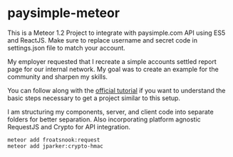 # paysimple-meteor

This is a Meteor 1.2 Project to integrate with paysimple.com API using ES5 and ReactJS.
Make sure to replace username and secret code in settings.json file to match your account.


My employer requested that I recreate a simple accounts settled report page for our internal network.
My goal was to create an example for the community and sharpen my skills.

You can follow along with the [official tutorial](https://www.meteor.com/tutorials/react/creating-an-app) if you want to understand the basic steps necessary to get a project similar to this setup.

I am structuring my components, server, and client code into separate folders for better separation.
Also incorporating platform agnostic RequestJS and Crypto for API integration.

```
meteor add froatsnook:request
meteor add jparker:crypto-hmac
```
